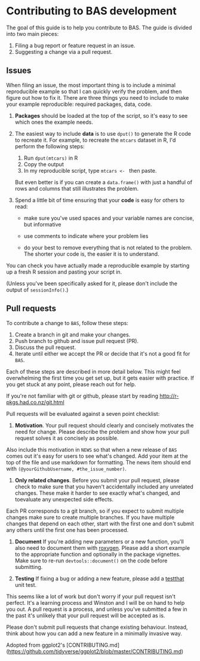 # Contributing to BAS development

The goal of this guide is to help you contribute to BAS. The guide is divided into two main pieces:

1. Filing a bug report or feature request in an issue.
1. Suggesting a change via a pull request.

## Issues

When filing an issue, the most important thing is to include a minimal reproducible example so that I can quickly verify the problem, and then figure out how to fix it. There are three things you need to include to make your example reproducible: required packages, data, code.

1.  **Packages** should be loaded at the top of the script, 
so it's easy to see which ones the example needs.

1.  The easiest way to include **data** is to use `dput()` to generate the R code
    to recreate it. For example, to recreate the `mtcars` dataset in R,
    I'd perform the following steps:

       1. Run `dput(mtcars)` in R
       2. Copy the output
       3. In my reproducible script, type `mtcars <- ` then paste.

    But even better is if you can create a `data.frame()` with just a handful
    of rows and columns that still illustrates the problem.

1.  Spend a little bit of time ensuring that your **code** is easy for others to
    read:

    * make sure you've used spaces and your variable names are concise,
    but informative

    * use comments to indicate where your problem lies

    * do your best to remove everything that is not related to the problem.
     The shorter your code is, the easier it is to understand.

You can check you have actually made a reproducible example by starting up a fresh R session and pasting your script in.

(Unless you've been specifically asked for it, please don't include the output of `sessionInfo()`.)



## Pull requests

To contribute a change to `BAS`, follow these steps:

1. Create a branch in git and make your changes.
1. Push branch to github and issue pull request (PR).
1. Discuss the pull request.
1. Iterate until either we accept the PR or decide that it's not
   a good fit for `BAS`.

Each of these steps are described in more detail below. This might feel overwhelming the first time you get set up, but it gets easier with practice. If you get stuck at any point, please reach out for help.

If you're not familiar with git or github, please start by reading <http://r-pkgs.had.co.nz/git.html>


Pull requests will be evaluated against a seven point checklist:

1.  __Motivation__. Your pull request should clearly and concisely
motivates the need for change. Please describe the problem and show
how your pull request solves it as concisely as possible.

Also include this motivation in `NEWS` so that when a new release of
`BAS` comes out it's easy for users to see what's changed. Add your
item at the top of the file and use markdown for formatting. The
news item should end with `(@yourGithubUsername, #the_issue_number)`.

1.  __Only related changes__. Before you submit your pull request,
please check to make sure that you haven't accidentally included any
unrelated  changes. These make it harder to see exactly what's changed,
and toevaluate any unexpected side effects.

  Each PR corresponds to a git branch, so if you expect to submit
  multiple changes make sure to create multiple branches. If you have
  multiple changes that depend on each other, start with the first one
  and don't submit any others until the first one has been processed.


1.  __Document__ If you're adding new parameters or a new function,
you'll also need to document them with [roxygen](https://github.com/klutometis/roxygen).   Please add a short
example to the appropriate function and optionally in the package vignettes. Make sure to re-run `devtools::document()` on the code before submitting.


1.  __Testing__ If fixing a bug or adding a new feature, please add a [testthat](https://github.com/hadley/testthat) unit test.



This seems like a lot of work but don't worry if your pull request isn't perfect. It's a learning process and Winston and I will be on hand to help you out. A pull request is a process, and unless you've submitted a few in the past it's unlikely that your pull request will be accepted as is.

Please don't submit pull requests that change existing behaviour. Instead, think about how you can add a new feature in a minimally invasive way.

Adopted from ggplot2's [CONTRIBUTING.md]  (https://github.com/tidyverse/ggplot2/blob/master/CONTRIBUTING.md)
